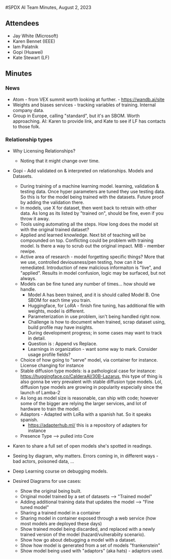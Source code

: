 #SPDX AI Team Minutes,  August 2, 2023

## Attendees
* Jay White (Microsoft)
* Karen Bennet (IEEE)
* Iam Palatnik
* Gopi  (Huawei)
* Kate Stewart (LF)

## Minutes
### News
* Atom - from VEX summit worth looking at further.  - https://wandb.ai/site
* Weights and biases services - tracking variables of training.    Internal company data. 
* Group in Europe, calling "standard", but it's an SBOM.   Worth approaching.  AI: Karen to provide link, and Kate to see if LF has contacts to those folk. 

### Relationship types 
* Why Licensing Relationships?
   *  Noting that it might change over time.
* Gopi - Add validated on & interpreted on relationships.   Models and Datasets.
   * During training of a machine learning model.    learning,  validation & testing data.   Once hyper parameters are tuned they use testing data.   So this is for the model being trained with the datasets.   Future proof by adding the validation there. 
   * In models,  use X for dataset,  then went back to retrain with other data.    As long as its listed by "trained on", should be fine, even if you throw it away. 
   * Tools using automating all the steps.   How long does the model sit with the original trained dataset? 
   * Applied and learned knowledge.   Next bit of teaching will be compounded on top.  Conflicting could be problem with training model.   Is there a way to scrub out the original impact.   MIB - member rewipe. 
   * Active area of research - model forgetting specific things?   More that we use, controlled deviousness/pen testing, how can it be remediated.   Introduction of new malicious informaiton is "live", and "applied".   Results in model confusion,  logic may be surfaced, but not always.   
   * Models can be fine tuned any number of times... how should we handle.
      * Model A has been trained, and it is should called Model B.   One SBOM for each time you train.
      * Huggingface,  for LoRA - finish fine tuning, has additional file with weights,  model is different.   
      * Parameterization in use problem,  isn't being handled right now.  
      * Challenge is how to document when trained, scrap dataset using,  build profile may have insights.
      * During development progress; in some cases may want to track in detail. 
      * Question is :  Append vs Replace.   
      * Learnings in organization - want some way to mark.   Consider usage profile fields?
    * Choice of how going to "serve" model,  via container for instance.   License changing for instance
    * Stable diffusion type models:   is a pathological case for instance: https://huggingface.co/CalderaAI/30B-Lazarus,  this type of thing is also gonna be very prevalent with stable diffusion type models.   Lol,  diffusion type models are growing in popularity especially since the launch of Lamba-2
    * As long as model size is reasonable, can ship with code;  however some of the bigger are relying the larger services, and lot of hardware to train the model. 
    * Adaptors - Adapted with LoRa with a spanish hat.  So it speaks spanish.  
        * https://adapterhub.ml/ this is a repository of adapters for instance
    * Presence Type --> pulled into Core
    
* Karen to share a full set of open models she's spotted in readings.  
* Seeing by diagram, why matters.    Errors coming in, in different ways - bad actors, poisoned data, ...
* Deep Learning course on debugging models.   
    
* Desired Diagrams for use cases:
   * Show the original being built.
   * Original model trained by a set of datasets --> "Trained model" 
   * Adding additional training data that updates the model --> "Fine tuned model"
   * Sharing a trained model in a container
   * Sharing model in container exposed through a web service  (how most models are deployed these days)
   * Show trained model being discarded, and replaced with a newly trained version of the model (hazard/vulnerabiity scenario).
   * Show how go about debugging a model with a dataset.
   * Show how model is generated from a set of models "frankenstein"
   * Show model being used with "adaptors" (aka hats)  - adaptors used.  
